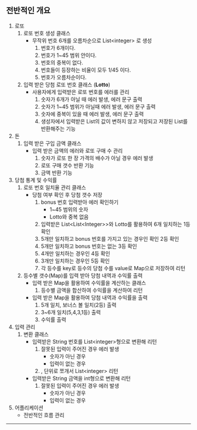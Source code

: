 ## 전반적인 개요

1. 로또
    1. 로또 번호 생성 클래스
        - 무작위 번호 6개를 오름차순으로 List\<integer> 로 생성
            1. 번호가 6개이다.
            2. 번호가 1~45 범위 안이다.
            3. 번호의 중복이 없다.
            4. 번호들이 등장하는 비율이 모두 1/45 이다.
            5. 번호가 오름차순이다.
    2. 입력 받은 당첨 로또 번호 클래스 (**Lotto**)
        - 사용자에게 입력받은 로또 번호를 에러를 관리
            1. 숫자가 6개가 아닐 때 에러 발생, 에러 문구 출력
            2. 숫자가 1~45 범위가 아닐때 에러 발생, 에러 문구 출력
            3. 숫자에 중복이 있을 때 에러 발생, 에러 문구 출력
            4. 생성자에서 입력받은 List의 값이 변하지 않고 저장되고 저장된 List를 반환해주는 기능
2. 돈
    1. 입력 받은 구입 금액 클래스
        - 입력 받은 금액의 에러와 로또 구매 수 관리
            1. 숫자가 로또 한 장 가격의 배수가 아닐 경우 에러 발생
            2. 로또 구매 갯수 반환 기능
            3. 금액 반환 기능
3. 당첨 통계 및 수익률
    1. 로또 번호 일치율 관리 클래스
        - 당첨 여부 확인 후 당첨 갯수 저장
            1. bonus 번호 입력받아 에러 확인하기
                - 1~45 범위의 숫자
                - Lotto와 중복 없음
            2. 입력받은 List\<List\<Integer>>와 Lotto를 활용하여 6개 일치하는 1등 확인
            3. 5개만 일치하고 bonus 번호를 가지고 있는 경우인 확인 2등 확인
            4. 5개만 일치하고 bonus 번호는 없는 3등 확인
            5. 4개만 일치하는 경우인 4등 확인
            6. 3개만 일치하는 경우인 5등 확인
            7. 각 등수를 key로 등수의 당첨 수를 value로 Map으로 저장하여 리턴
    2. 등수별 갯수(Map)를 입력 받아 당첨 내역과 수익률 출력
        - 입력 받은 Map을 활용하여 수익률을 계산하는 클래스
            1. 등수별 금액을 합산하여 수익률을 계산하여 리턴
        - 입력 받은 Map을 활용하여 당첨 내역과 수익률을 출력
            1. 5개 일치, 보너스 볼 일치(2등) 출력
            2. 3~6개 일치(5,4,3,1등) 출력
            3. 수익률 출력
4. 입력 관리
    1. 변환 클래스
        - 입력받은 String 번호를 List\<integer>형으로 변환해 리턴
            1. 잘못된 입력이 주어진 경우 에러 발생
                - 숫자가 아닌 경우
                - 입력이 없는 경우
            2. , 단위로 쪼개서 List\<integer> 리턴
        - 입력받은 String 금액을 int형으로 변환해 리턴
            1. 잘못된 입력이 주어진 경우 에러 발생
                - 숫자가 아닌 경우
                - 입력이 없는 경우
5. 어플리케이션
    - 전반적인 흐름 관리

------------------------------